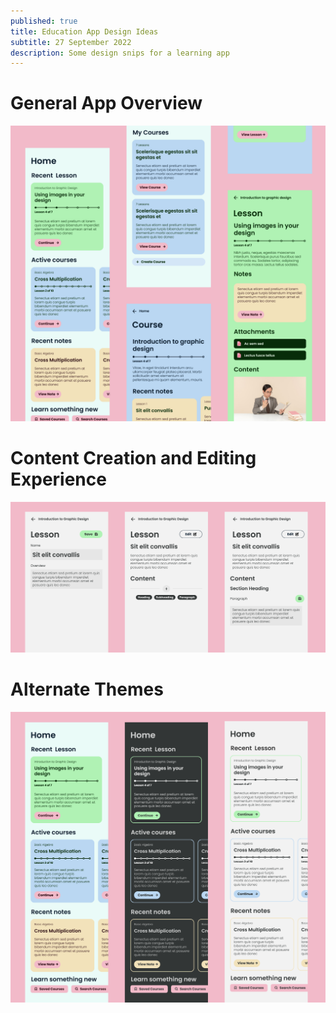 ```yaml
---
published: true
title: Education App Design Ideas
subtitle: 27 September 2022
description: Some design snips for a learning app
---
```


# General App Overview

![](/content/blog/2022/27-09/image1.png)

# Content Creation and Editing Experience

![](/content/blog/2022/27-09/image3.png)

# Alternate Themes

![](/content/blog/2022/27-09/image2.png)

